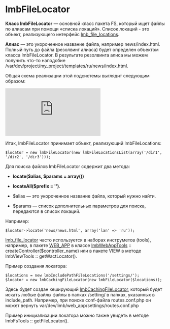 # lmbFileLocator
**Класс lmbFileLocator** — основной класс пакета FS, который ищет файлы по алиасам при помощи «списка локаций». Список локаций - это объект, реализующего интерфейс [lmb_file_locations](./lmb_file_locations.md).

**Алиас** — это укороченное название файла, например news/index.html. Полный путь до файла (резолвинг алиаса) будет определен объектом класса lmbFileLocator. В результате резолвинга алиса мы можем получить что-то наподобие /var/dev/project/my_project/templates/ru/news/index.html.

Общая схема реализации этой подсистемы выглядит следующим образом:

![Alt-lmbFileLocator](http://wiki.limb-project.com/2011.1/lib/exe/fetch.php?cache=&media=limb3:ru:packages:fs:limb3_file_schema.png)

Итак, lmbFileLocator принимает объект, реализующий lmbFileLocations:

    $locator = new lmbFileLocator(new lmbFileLocationsList(array('/dir1', '/dir2', '/dir3')));

Для поиска файлов lmbFileLocator содержит два метода:

* **locate($alias, $params = array())**
* **locateAll($prefix = '')**.

* $alias — это укороченное название файла, который нужно найти.
* $params — список дополнительных параметров для поиска, передаются в список локаций.

Например:

    $locator->locate('news/news.html', array('lan' => 'ru'));

[lmb_file_locator](./lmb_file_locator.md) часто используется в наборах инструметов (tools), например, в пакете [WEB_APP](../../../../web_app/docs/ru/web_app.md) в классе [lmbWebAppTools](../../../../web_app/docs/ru/web_app/lmb_web_app_tools.md) :: createController($controller_name) или в пакете VIEW в методе lmbViewTools :: getWactLocator().

Пример создания локатора:

    $locations = new lmbIncludePathFileLocations('/settings/');
    $locator = new lmbCachingFileLocator(new lmbFileLocator($locations));

Здесь будет создан кеширующий [lmbCachingFileLocator](./lmb_caching_file_locator.md), который будет искать любые файлы файлы в папках /setting/ в папках, указанных в include_path. Например, при поиске conf-файла routes.conf.php он может вернуть var/dev/limb/web_app/settings/routes.conf.php

Пример инициализации локатора можно также увидеть в методе lmbFsTools :: getFileLocator().
